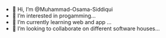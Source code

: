 - 👋 Hi, I’m @Muhammad-Osama-Siddiqui
- 👀 I’m interested in progamming...
- 🌱 I’m currently learning web and app ...
- 💞️ I’m looking to collaborate on different software houses...

<!---
Muhammad-Osama-Siddiqui/Muhammad-Osama-Siddiqui is a ✨ special ✨ repository because its `README.md` (this file) appears on your GitHub profile.
You can click the Preview link to take a look at your changes.
--->
